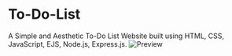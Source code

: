 # To-Do-List
A Simple and Aesthetic To-Do List Website built using HTML, CSS, JavaScript, EJS, Node.js, Express.js.
![Preview](https://user-images.githubusercontent.com/111999304/211188526-ea13171b-e121-42ed-8f81-f38b0b7939e8.jpg)
